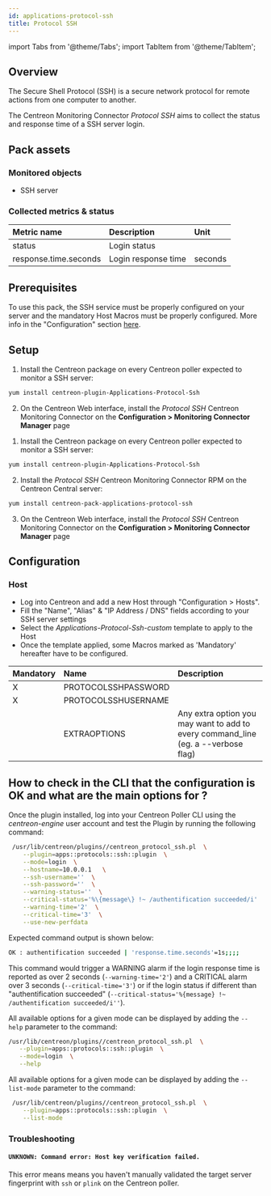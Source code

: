 ```yaml
---
id: applications-protocol-ssh
title: Protocol SSH
---
```

import Tabs from '@theme/Tabs';
import TabItem from '@theme/TabItem';


## Overview

The Secure Shell Protocol (SSH) is a secure network protocol for remote actions
from one computer to another.

The Centreon Monitoring Connector *Protocol SSH* aims to collect the status and response 
time of a SSH server login.

## Pack assets

### Monitored objects

* SSH server

### Collected metrics & status

<Tabs groupId="sync">
<TabItem value="Ssh-Login" label="Ssh-Login">

| Metric name           | Description         | Unit       |
|:----------------------|:--------------------|:-----------|
| status                | Login status        |            |
| response.time.seconds | Login response time | seconds    |


</TabItem>
</Tabs>

## Prerequisites

To use this pack, the SSH service must be properly configured on your server and
the mandatory Host Macros must be properly configured. More info in the 
"Configuration" section [here](#Host).

## Setup

<Tabs groupId="sync">
<TabItem value="Online License" label="Online License">

1. Install the Centreon package on every Centreon poller expected to monitor a SSH server:

```bash
yum install centreon-plugin-Applications-Protocol-Ssh
```

2. On the Centreon Web interface, install the *Protocol SSH* Centreon Monitoring Connector on the **Configuration > Monitoring Connector Manager** page

</TabItem>
<TabItem value="Offline License" label="Offline License">

1. Install the Centreon package on every Centreon poller expected to monitor a SSH server:

```bash
yum install centreon-plugin-Applications-Protocol-Ssh
```

2. Install the *Protocol SSH* Centreon Monitoring Connector RPM on the Centreon Central server:

```bash
yum install centreon-pack-applications-protocol-ssh
```

3. On the Centreon Web interface, install the *Protocol SSH* Centreon Monitoring Connector on the **Configuration > Monitoring Connector Manager** page

</TabItem>
</Tabs>

## Configuration

### Host

* Log into Centreon and add a new Host through "Configuration > Hosts".
* Fill the "Name", "Alias" & "IP Address / DNS" fields according to your SSH server settings
* Select the *Applications-Protocol-Ssh-custom* template to apply to the Host
* Once the template applied, some Macros marked as 'Mandatory' hereafter have to be configured.

| Mandatory | Name                | Description                                                                        |
|:----------|:--------------------|:-----------------------------------------------------------------------------------|
| X         | PROTOCOLSSHPASSWORD |                                                                                    |
| X         | PROTOCOLSSHUSERNAME |                                                                                    |
|           | EXTRAOPTIONS        | Any extra option you may want to add to every command\_line (eg. a --verbose flag) |

## How to check in the CLI that the configuration is OK and what are the main options for ? 

Once the plugin installed, log into your Centreon Poller CLI using the 
*centreon-engine* user account and test the Plugin by running the following 
command:

```bash
 /usr/lib/centreon/plugins//centreon_protocol_ssh.pl  \
    --plugin=apps::protocols::ssh::plugin  \
    --mode=login  \
    --hostname=10.0.0.1   \
    --ssh-username=''  \
    --ssh-password=''  \
    --warning-status=''  \
    --critical-status='%\{message\} !~ /authentification succeeded/i'  \
    --warning-time='2'  \
    --critical-time='3'  \
    --use-new-perfdata 
 ```

 Expected command output is shown below:

 ```bash
OK : authentification succeeded | 'response.time.seconds'=1s;;;; 
 ```

This command would trigger a WARNING alarm if the login response time is 
reported as over 2 seconds (```--warning-time='2'```) and a CRITICAL alarm 
over 3 seconds (```--critical-time='3'```) or if the login status if different
than "authentification succeeded" 
(```--critical-status='%{message} !~ /authentification succeeded/i''```).

All available options for a given mode can be displayed by adding the 
```--help``` parameter to the command:

 ```bash
 /usr/lib/centreon/plugins//centreon_protocol_ssh.pl  \
    --plugin=apps::protocols::ssh::plugin  \
    --mode=login  \
    --help
 ```

All available options for a given mode can be displayed by adding the 
```--list-mode``` parameter to the command:

```bash
 /usr/lib/centreon/plugins//centreon_protocol_ssh.pl  \
    --plugin=apps::protocols::ssh::plugin  \
    --list-mode
 ```

### Troubleshooting

#### ```UNKNOWN: Command error: Host key verification failed.```

This error means means you haven't manually validated the target server 
fingerprint with ```ssh``` or ```plink``` on the Centreon poller.